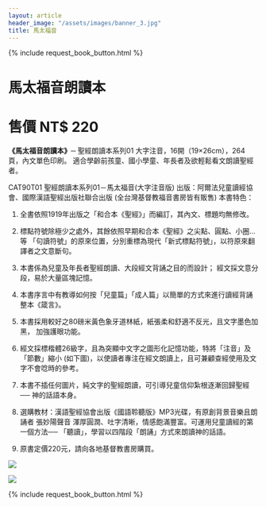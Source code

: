```yaml
---
layout: article
header_image: "/assets/images/banner_3.jpg"
title: 馬太福音
---
```


{% include request_book_button.html %}

# 馬太福音朗讀本
# 售價 NT$ 220

**《馬太福音朗讀本》**─ 聖經朗讀本系列01
  大字注音，16開（19×26cm），264頁，內文單色印刷。
  適合學齡前孩童、國小學童、年長者及欲輕鬆看文朗讀聖經者。


 
CAT90T01 聖經朗讀本系列01－馬太福音(大字注音版) 出版：阿爾法兒童讀經協會、國際漢語聖經出版社聯合出版 (全台灣基督教福音書房皆有販售)
 本書特色：

1. 全書依照1919年出版之「和合本《聖經》」而編訂，其內文、標題均無修改。
 
2. 標點符號除極少之處外，其餘依照早期和合本《聖經》之尖點、圓點、小圈…等
   「句讀符號」的原來位置，分別重標為現代「新式標點符號」，以符原來翻譯者之文意斷句。
 
3. 本書係為兒童及年長者聖經朗讀、大段經文背誦之目的而設計；
     經文採文意分段，易於大量區塊記憶。
 
4. 本書序言中有教導如何按「兒童篇」「成人篇」以簡單的方式來進行讀經背誦整本《箴言》。
 
5. 本書採用較好之80磅米黃色象牙道林紙，紙張柔和舒適不反光，且文字墨色加黑，
     加強護眼功能。
 
6. 經文採標楷體26級字，且為突顯中文字之圖形化記憶功能，特將「注音」及「節數」縮小
     (如下圖)，以使讀者專注在經文朗讀上，且可兼顧查經使用及文字不會唸時的參考。
 
7. 本書不插任何圖片，純文字的聖經朗讀，可引導兒童信仰紮根逐漸回歸聖經──
     神的話語本身。
 
8. 選購教材：漢語聖經協會出版《國語聆聽版》MP3光碟，有原創背景音樂且朗誦者
    張妙陽聲音  渾厚圓潤、吐字清晰，情感飽滿豐富。可運用兒童讀經的第一個方法──
   「聽讀」，學習以四階段「朗誦」方式來朗讀神的話語。
 
9. 原書定價220元，請向各地基督教書房購買。

![]({{site.baseurl}}/assets/images/books/馬太福音.jpg) 

![]({{site.baseurl}}/assets/images/books/馬太福音二.jpg) 

{% include request_book_button.html %}
